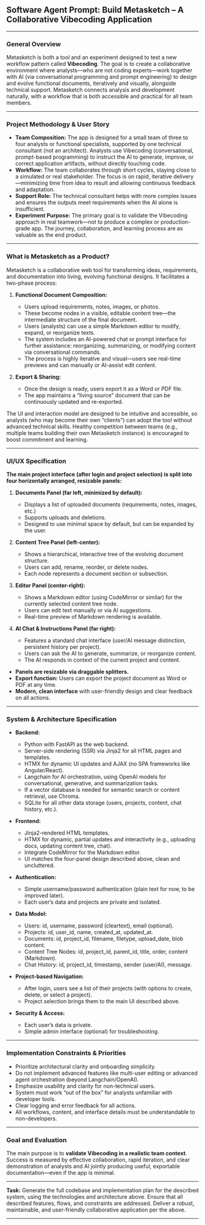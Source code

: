 ## Software Agent Prompt: Build Metasketch – A Collaborative Vibecoding Application

---

### **General Overview**

Metasketch is both a tool and an experiment designed to test a new workflow pattern called **Vibecoding**. The goal is to create a collaborative environment where analysts—who are not coding experts—work together with AI (via conversational programming and prompt engineering) to design and evolve functional documents, iteratively and visually, alongside technical support. Metasketch connects analysis and development naturally, with a workflow that is both accessible and practical for all team members.

---

### **Project Methodology & User Story**

* **Team Composition:**
  The app is designed for a small team of three to four analysts or functional specialists, supported by one technical consultant (not an architect). Analysts use Vibecoding (conversational, prompt-based programming) to instruct the AI to generate, improve, or correct application artifacts, without directly touching code.
* **Workflow:**
  The team collaborates through short cycles, staying close to a simulated or real stakeholder. The focus is on rapid, iterative delivery—minimizing time from idea to result and allowing continuous feedback and adaptation.
* **Support Role:**
  The technical consultant helps with more complex issues and ensures the outputs meet requirements when the AI alone is insufficient.
* **Experiment Purpose:**
  The primary goal is to validate the Vibecoding approach in real teamwork—not to produce a complex or production-grade app. The journey, collaboration, and learning process are as valuable as the end product.

---

### **What is Metasketch as a Product?**

Metasketch is a collaborative web tool for transforming ideas, requirements, and documentation into living, evolving functional designs. It facilitates a two-phase process:

1. **Functional Document Composition:**

   * Users upload requirements, notes, images, or photos.
   * These become nodes in a visible, editable content tree—the intermediate structure of the final document.
   * Users (analysts) can use a simple Markdown editor to modify, expand, or reorganize texts.
   * The system includes an AI-powered chat or prompt interface for further assistance: reorganizing, summarizing, or modifying content via conversational commands.
   * The process is highly iterative and visual—users see real-time previews and can manually or AI-assist edit content.
2. **Export & Sharing:**

   * Once the design is ready, users export it as a Word or PDF file.
   * The app maintains a “living source” document that can be continuously updated and re-exported.

The UI and interaction model are designed to be intuitive and accessible, so analysts (who may become their own “clients”) can adopt the tool without advanced technical skills. Healthy competition between teams (e.g., multiple teams building their own Metasketch instance) is encouraged to boost commitment and learning.

---

### **UI/UX Specification**

**The main project interface (after login and project selection) is split into four horizontally arranged, resizable panels:**

1. **Documents Panel (far left, minimized by default):**

   * Displays a list of uploaded documents (requirements, notes, images, etc.)
   * Supports uploads and deletions.
   * Designed to use minimal space by default, but can be expanded by the user.
2. **Content Tree Panel (left-center):**

   * Shows a hierarchical, interactive tree of the evolving document structure.
   * Users can add, rename, reorder, or delete nodes.
   * Each node represents a document section or subsection.
3. **Editor Panel (center-right):**

   * Shows a Markdown editor (using CodeMirror or similar) for the currently selected content tree node.
   * Users can edit text manually or via AI suggestions.
   * Real-time preview of Markdown rendering is available.
4. **AI Chat & Instructions Panel (far right):**

   * Features a standard chat interface (user/AI message distinction, persistent history per project).
   * Users can ask the AI to generate, summarize, or reorganize content.
   * The AI responds in context of the current project and content.

* **Panels are resizable via draggable splitters.**
* **Export function:** Users can export the project document as Word or PDF at any time.
* **Modern, clean interface** with user-friendly design and clear feedback on all actions.

---

### **System & Architecture Specification**

* **Backend:**

  * Python with FastAPI as the web backend.
  * Server-side rendering (SSR) via Jinja2 for all HTML pages and templates.
  * HTMX for dynamic UI updates and AJAX (no SPA frameworks like Angular/React).
  * Langchain for AI orchestration, using OpenAI models for conversational, generative, and summarization tasks.
  * If a vector database is needed for semantic search or content retrieval, use Chroma.
  * SQLite for all other data storage (users, projects, content, chat history, etc.).

* **Frontend:**

  * Jinja2-rendered HTML templates.
  * HTMX for dynamic, partial updates and interactivity (e.g., uploading docs, updating content tree, chat).
  * Integrate CodeMirror for the Markdown editor.
  * UI matches the four-panel design described above, clean and uncluttered.

* **Authentication:**

  * Simple username/password authentication (plain text for now, to be improved later).
  * Each user’s data and projects are private and isolated.

* **Data Model:**

  * Users: id, username, password (cleartext), email (optional).
  * Projects: id, user\_id, name, created\_at, updated\_at.
  * Documents: id, project\_id, filename, filetype, upload\_date, blob content.
  * Content Tree Nodes: id, project\_id, parent\_id, title, order, content (Markdown).
  * Chat History: id, project\_id, timestamp, sender (user/AI), message.

* **Project-based Navigation:**

  * After login, users see a list of their projects (with options to create, delete, or select a project).
  * Project selection brings them to the main UI described above.

* **Security & Access:**

  * Each user’s data is private.
  * Simple admin interface (optional) for troubleshooting.

---

### **Implementation Constraints & Priorities**

* Prioritize architectural clarity and onboarding simplicity.
* Do not implement advanced features like multi-user editing or advanced agent orchestration (beyond Langchain/OpenAI).
* Emphasize usability and clarity for non-technical users.
* System must work “out of the box” for analysts unfamiliar with developer tools.
* Clear logging and error feedback for all actions.
* All workflows, content, and interface details must be understandable to non-developers.

---

### **Goal and Evaluation**

The main purpose is to **validate Vibecoding in a realistic team context**. Success is measured by effective collaboration, rapid iteration, and clear demonstration of analysts and AI jointly producing useful, exportable documentation—even if the app is minimal.

---

**Task:**
Generate the full codebase and implementation plan for the described system, using the technologies and architecture above. Ensure that all described features, flows, and constraints are addressed. Deliver a robust, maintainable, and user-friendly collaborative application per the above.

---
